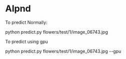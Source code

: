 # AIpnd
To predict Normally:

python predict.py flowers/test/1/image_06743.jpg 


To predict using gpu


python predict.py flowers/test/1/image_06743.jpg --gpu
